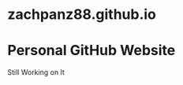 zachpanz88.github.io
====================

Personal GitHub Website
====================
Still Working on It
